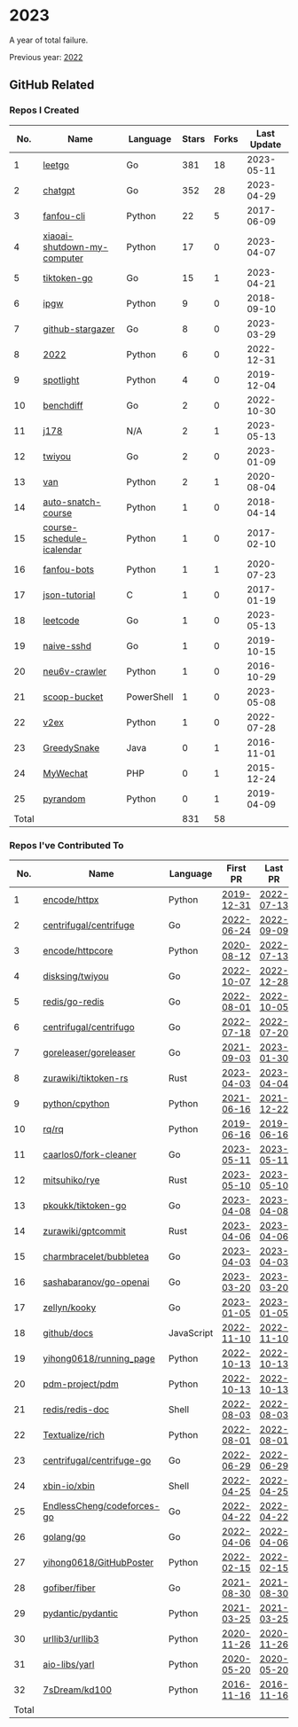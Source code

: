 # 2023

A year of total failure.

Previous year: [2022](https://github.com/j178/2022)

## GitHub Related

### Repos I Created

<!-- BEGIN:created_repos -->
| No.   | Name                                                                               | Language   | Stars | Forks | Last Update |
|-------|------------------------------------------------------------------------------------|------------|-------|-------|-------------|
| 1     | [leetgo](https://github.com/j178/leetgo)                                           | Go         | 381   | 18    | 2023-05-11  |
| 2     | [chatgpt](https://github.com/j178/chatgpt)                                         | Go         | 352   | 28    | 2023-04-29  |
| 3     | [fanfou-cli](https://github.com/j178/fanfou-cli)                                   | Python     | 22    | 5     | 2017-06-09  |
| 4     | [xiaoai-shutdown-my-computer](https://github.com/j178/xiaoai-shutdown-my-computer) | Python     | 17    | 0     | 2023-04-07  |
| 5     | [tiktoken-go](https://github.com/j178/tiktoken-go)                                 | Go         | 15    | 1     | 2023-04-21  |
| 6     | [ipgw](https://github.com/j178/ipgw)                                               | Python     | 9     | 0     | 2018-09-10  |
| 7     | [github-stargazer](https://github.com/j178/github-stargazer)                       | Go         | 8     | 0     | 2023-03-29  |
| 8     | [2022](https://github.com/j178/2022)                                               | Python     | 6     | 0     | 2022-12-31  |
| 9     | [spotlight](https://github.com/j178/spotlight)                                     | Python     | 4     | 0     | 2019-12-04  |
| 10    | [benchdiff](https://github.com/j178/benchdiff)                                     | Go         | 2     | 0     | 2022-10-30  |
| 11    | [j178](https://github.com/j178/j178)                                               | N/A        | 2     | 1     | 2023-05-13  |
| 12    | [twiyou](https://github.com/j178/twiyou)                                           | Go         | 2     | 0     | 2023-01-09  |
| 13    | [van](https://github.com/j178/van)                                                 | Python     | 2     | 1     | 2020-08-04  |
| 14    | [auto-snatch-course](https://github.com/j178/auto-snatch-course)                   | Python     | 1     | 0     | 2018-04-14  |
| 15    | [course-schedule-icalendar](https://github.com/j178/course-schedule-icalendar)     | Python     | 1     | 0     | 2017-02-10  |
| 16    | [fanfou-bots](https://github.com/j178/fanfou-bots)                                 | Python     | 1     | 1     | 2020-07-23  |
| 17    | [json-tutorial](https://github.com/j178/json-tutorial)                             | C          | 1     | 0     | 2017-01-19  |
| 18    | [leetcode](https://github.com/j178/leetcode)                                       | Go         | 1     | 0     | 2023-05-13  |
| 19    | [naive-sshd](https://github.com/j178/naive-sshd)                                   | Go         | 1     | 0     | 2019-10-15  |
| 20    | [neu6v-crawler](https://github.com/j178/neu6v-crawler)                             | Python     | 1     | 0     | 2016-10-29  |
| 21    | [scoop-bucket](https://github.com/j178/scoop-bucket)                               | PowerShell | 1     | 0     | 2023-05-08  |
| 22    | [v2ex](https://github.com/j178/v2ex)                                               | Python     | 1     | 0     | 2022-07-28  |
| 23    | [GreedySnake](https://github.com/j178/GreedySnake)                                 | Java       | 0     | 1     | 2016-11-01  |
| 24    | [MyWechat](https://github.com/j178/MyWechat)                                       | PHP        | 0     | 1     | 2015-12-24  |
| 25    | [pyrandom](https://github.com/j178/pyrandom)                                       | Python     | 0     | 1     | 2019-04-09  |
| Total |                                                                                    |            | 831   | 58    |             |
<!-- END:created_repos -->

### Repos I've Contributed To

<!-- BEGIN:contributed -->
| No.   | Name                                                                        | Language   | First PR                                                           | Last PR                                                            | PR Count                                                                         |
|-------|-----------------------------------------------------------------------------|------------|--------------------------------------------------------------------|--------------------------------------------------------------------|----------------------------------------------------------------------------------|
| 1     | [encode/httpx](https://github.com/encode/httpx)                             | Python     | [2019-12-31](https://github.com/encode/httpx/pull/704)             | [2022-07-13](https://github.com/encode/httpx/pull/2302)            | [15](https://github.com/encode/httpx/pulls?q=is%3Apr+author%3Aj178)              |
| 2     | [centrifugal/centrifuge](https://github.com/centrifugal/centrifuge)         | Go         | [2022-06-24](https://github.com/centrifugal/centrifuge/pull/230)   | [2022-09-09](https://github.com/centrifugal/centrifuge/pull/252)   | [10](https://github.com/centrifugal/centrifuge/pulls?q=is%3Apr+author%3Aj178)    |
| 3     | [encode/httpcore](https://github.com/encode/httpcore)                       | Python     | [2020-08-12](https://github.com/encode/httpcore/pull/154)          | [2022-07-13](https://github.com/encode/httpcore/pull/565)          | [8](https://github.com/encode/httpcore/pulls?q=is%3Apr+author%3Aj178)            |
| 4     | [disksing/twiyou](https://github.com/disksing/twiyou)                       | Go         | [2022-10-07](https://github.com/disksing/twiyou/pull/1)            | [2022-12-28](https://github.com/disksing/twiyou/pull/10)           | [7](https://github.com/disksing/twiyou/pulls?q=is%3Apr+author%3Aj178)            |
| 5     | [redis/go-redis](https://github.com/redis/go-redis)                         | Go         | [2022-08-01](https://github.com/redis/go-redis/pull/2174)          | [2022-10-05](https://github.com/redis/go-redis/pull/2231)          | [4](https://github.com/redis/go-redis/pulls?q=is%3Apr+author%3Aj178)             |
| 6     | [centrifugal/centrifugo](https://github.com/centrifugal/centrifugo)         | Go         | [2022-07-18](https://github.com/centrifugal/centrifugo/pull/525)   | [2022-07-20](https://github.com/centrifugal/centrifugo/pull/528)   | [4](https://github.com/centrifugal/centrifugo/pulls?q=is%3Apr+author%3Aj178)     |
| 7     | [goreleaser/goreleaser](https://github.com/goreleaser/goreleaser)           | Go         | [2021-09-03](https://github.com/goreleaser/goreleaser/pull/2455)   | [2023-01-30](https://github.com/goreleaser/goreleaser/pull/3730)   | [3](https://github.com/goreleaser/goreleaser/pulls?q=is%3Apr+author%3Aj178)      |
| 8     | [zurawiki/tiktoken-rs](https://github.com/zurawiki/tiktoken-rs)             | Rust       | [2023-04-03](https://github.com/zurawiki/tiktoken-rs/pull/14)      | [2023-04-04](https://github.com/zurawiki/tiktoken-rs/pull/15)      | [2](https://github.com/zurawiki/tiktoken-rs/pulls?q=is%3Apr+author%3Aj178)       |
| 9     | [python/cpython](https://github.com/python/cpython)                         | Python     | [2021-06-16](https://github.com/python/cpython/pull/26754)         | [2021-12-22](https://github.com/python/cpython/pull/30227)         | [2](https://github.com/python/cpython/pulls?q=is%3Apr+author%3Aj178)             |
| 10    | [rq/rq](https://github.com/rq/rq)                                           | Python     | [2019-06-16](https://github.com/rq/rq/pull/1108)                   | [2019-06-16](https://github.com/rq/rq/pull/1109)                   | [2](https://github.com/rq/rq/pulls?q=is%3Apr+author%3Aj178)                      |
| 11    | [caarlos0/fork-cleaner](https://github.com/caarlos0/fork-cleaner)           | Go         | [2023-05-11](https://github.com/caarlos0/fork-cleaner/pull/142)    | [2023-05-11](https://github.com/caarlos0/fork-cleaner/pull/142)    | [1](https://github.com/caarlos0/fork-cleaner/pulls?q=is%3Apr+author%3Aj178)      |
| 12    | [mitsuhiko/rye](https://github.com/mitsuhiko/rye)                           | Rust       | [2023-05-10](https://github.com/mitsuhiko/rye/pull/127)            | [2023-05-10](https://github.com/mitsuhiko/rye/pull/127)            | [1](https://github.com/mitsuhiko/rye/pulls?q=is%3Apr+author%3Aj178)              |
| 13    | [pkoukk/tiktoken-go](https://github.com/pkoukk/tiktoken-go)                 | Go         | [2023-04-08](https://github.com/pkoukk/tiktoken-go/pull/5)         | [2023-04-08](https://github.com/pkoukk/tiktoken-go/pull/5)         | [1](https://github.com/pkoukk/tiktoken-go/pulls?q=is%3Apr+author%3Aj178)         |
| 14    | [zurawiki/gptcommit](https://github.com/zurawiki/gptcommit)                 | Rust       | [2023-04-06](https://github.com/zurawiki/gptcommit/pull/139)       | [2023-04-06](https://github.com/zurawiki/gptcommit/pull/139)       | [1](https://github.com/zurawiki/gptcommit/pulls?q=is%3Apr+author%3Aj178)         |
| 15    | [charmbracelet/bubbletea](https://github.com/charmbracelet/bubbletea)       | Go         | [2023-04-03](https://github.com/charmbracelet/bubbletea/pull/709)  | [2023-04-03](https://github.com/charmbracelet/bubbletea/pull/709)  | [1](https://github.com/charmbracelet/bubbletea/pulls?q=is%3Apr+author%3Aj178)    |
| 16    | [sashabaranov/go-openai](https://github.com/sashabaranov/go-openai)         | Go         | [2023-03-20](https://github.com/sashabaranov/go-openai/pull/180)   | [2023-03-20](https://github.com/sashabaranov/go-openai/pull/180)   | [1](https://github.com/sashabaranov/go-openai/pulls?q=is%3Apr+author%3Aj178)     |
| 17    | [zellyn/kooky](https://github.com/zellyn/kooky)                             | Go         | [2023-01-05](https://github.com/zellyn/kooky/pull/56)              | [2023-01-05](https://github.com/zellyn/kooky/pull/56)              | [1](https://github.com/zellyn/kooky/pulls?q=is%3Apr+author%3Aj178)               |
| 18    | [github/docs](https://github.com/github/docs)                               | JavaScript | [2022-11-10](https://github.com/github/docs/pull/21929)            | [2022-11-10](https://github.com/github/docs/pull/21929)            | [1](https://github.com/github/docs/pulls?q=is%3Apr+author%3Aj178)                |
| 19    | [yihong0618/running_page](https://github.com/yihong0618/running_page)       | Python     | [2022-10-13](https://github.com/yihong0618/running_page/pull/319)  | [2022-10-13](https://github.com/yihong0618/running_page/pull/319)  | [1](https://github.com/yihong0618/running_page/pulls?q=is%3Apr+author%3Aj178)    |
| 20    | [pdm-project/pdm](https://github.com/pdm-project/pdm)                       | Python     | [2022-10-13](https://github.com/pdm-project/pdm/pull/1434)         | [2022-10-13](https://github.com/pdm-project/pdm/pull/1434)         | [1](https://github.com/pdm-project/pdm/pulls?q=is%3Apr+author%3Aj178)            |
| 21    | [redis/redis-doc](https://github.com/redis/redis-doc)                       | Shell      | [2022-08-03](https://github.com/redis/redis-doc/pull/2064)         | [2022-08-03](https://github.com/redis/redis-doc/pull/2064)         | [1](https://github.com/redis/redis-doc/pulls?q=is%3Apr+author%3Aj178)            |
| 22    | [Textualize/rich](https://github.com/Textualize/rich)                       | Python     | [2022-08-01](https://github.com/Textualize/rich/pull/2437)         | [2022-08-01](https://github.com/Textualize/rich/pull/2437)         | [1](https://github.com/Textualize/rich/pulls?q=is%3Apr+author%3Aj178)            |
| 23    | [centrifugal/centrifuge-go](https://github.com/centrifugal/centrifuge-go)   | Go         | [2022-06-29](https://github.com/centrifugal/centrifuge-go/pull/64) | [2022-06-29](https://github.com/centrifugal/centrifuge-go/pull/64) | [1](https://github.com/centrifugal/centrifuge-go/pulls?q=is%3Apr+author%3Aj178)  |
| 24    | [xbin-io/xbin](https://github.com/xbin-io/xbin)                             | Shell      | [2022-04-25](https://github.com/xbin-io/xbin/pull/2)               | [2022-04-25](https://github.com/xbin-io/xbin/pull/2)               | [1](https://github.com/xbin-io/xbin/pulls?q=is%3Apr+author%3Aj178)               |
| 25    | [EndlessCheng/codeforces-go](https://github.com/EndlessCheng/codeforces-go) | Go         | [2022-04-22](https://github.com/EndlessCheng/codeforces-go/pull/3) | [2022-04-22](https://github.com/EndlessCheng/codeforces-go/pull/3) | [1](https://github.com/EndlessCheng/codeforces-go/pulls?q=is%3Apr+author%3Aj178) |
| 26    | [golang/go](https://github.com/golang/go)                                   | Go         | [2022-04-06](https://github.com/golang/go/pull/52194)              | [2022-04-06](https://github.com/golang/go/pull/52194)              | [1](https://github.com/golang/go/pulls?q=is%3Apr+author%3Aj178)                  |
| 27    | [yihong0618/GitHubPoster](https://github.com/yihong0618/GitHubPoster)       | Python     | [2022-02-15](https://github.com/yihong0618/GitHubPoster/pull/56)   | [2022-02-15](https://github.com/yihong0618/GitHubPoster/pull/56)   | [1](https://github.com/yihong0618/GitHubPoster/pulls?q=is%3Apr+author%3Aj178)    |
| 28    | [gofiber/fiber](https://github.com/gofiber/fiber)                           | Go         | [2021-08-30](https://github.com/gofiber/fiber/pull/1510)           | [2021-08-30](https://github.com/gofiber/fiber/pull/1510)           | [1](https://github.com/gofiber/fiber/pulls?q=is%3Apr+author%3Aj178)              |
| 29    | [pydantic/pydantic](https://github.com/pydantic/pydantic)                   | Python     | [2021-03-25](https://github.com/pydantic/pydantic/pull/2577)       | [2021-03-25](https://github.com/pydantic/pydantic/pull/2577)       | [1](https://github.com/pydantic/pydantic/pulls?q=is%3Apr+author%3Aj178)          |
| 30    | [urllib3/urllib3](https://github.com/urllib3/urllib3)                       | Python     | [2020-11-26](https://github.com/urllib3/urllib3/pull/2095)         | [2020-11-26](https://github.com/urllib3/urllib3/pull/2095)         | [1](https://github.com/urllib3/urllib3/pulls?q=is%3Apr+author%3Aj178)            |
| 31    | [aio-libs/yarl](https://github.com/aio-libs/yarl)                           | Python     | [2020-05-20](https://github.com/aio-libs/yarl/pull/452)            | [2020-05-20](https://github.com/aio-libs/yarl/pull/452)            | [1](https://github.com/aio-libs/yarl/pulls?q=is%3Apr+author%3Aj178)              |
| 32    | [7sDream/kd100](https://github.com/7sDream/kd100)                           | Python     | [2016-11-16](https://github.com/7sDream/kd100/pull/1)              | [2016-11-16](https://github.com/7sDream/kd100/pull/1)              | [1](https://github.com/7sDream/kd100/pulls?q=is%3Apr+author%3Aj178)              |
| Total |                                                                             |            |                                                                    |                                                                    | 79                                                                               |
<!-- END:contributed -->

